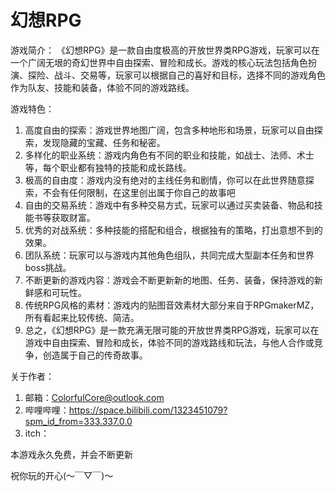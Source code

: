 # 幻想RPG
游戏简介：
《幻想RPG》是一款自由度极高的开放世界类RPG游戏，玩家可以在一个广阔无垠的奇幻世界中自由探索、冒险和成长。游戏的核心玩法包括角色扮演、探险、战斗、交易等，玩家可以根据自己的喜好和目标，选择不同的游戏角色作为队友、技能和装备，体验不同的游戏路线。

游戏特色：
1. 高度自由的探索：游戏世界地图广阔，包含多种地形和场景，玩家可以自由探索，发现隐藏的宝藏、任务和秘密。
2. 多样化的职业系统：游戏内角色有不同的职业和技能，如战士、法师、术士等，每个职业都有独特的技能和成长路线。
3. 极高的自由度：游戏内没有绝对的主线任务和剧情，你可以在此世界随意探索，不会有任何限制，在这里创出属于你自己的故事吧
4. 自由的交易系统：游戏中有多种交易方式，玩家可以通过买卖装备、物品和技能书等获取财富。
5. 优秀的对战系统：多种技能的搭配和组合，根据独有的策略，打出意想不到的效果。
6. 团队系统：玩家可以与游戏内其他角色组队，共同完成大型副本任务和世界boss挑战。
7. 不断更新的游戏内容：游戏会不断更新新的地图、任务、装备，保持游戏的新鲜感和可玩性。
8. 传统RPG风格的素材：游戏内的贴图音效素材大部分来自于RPGmakerMZ，所有看起来比较传统、简洁。
9. 总之，《幻想RPG》是一款充满无限可能的开放世界类RPG游戏，玩家可以在游戏中自由探索、冒险和成长，体验不同的游戏路线和玩法，与他人合作或竞争，创造属于自己的传奇故事。

关于作者：
1. 邮箱：ColorfulCore@outlook.com
2. 哔哩哔哩：https://space.bilibili.com/1323451079?spm_id_from=333.337.0.0
3. itch：

本游戏永久免费，并会不断更新

祝你玩的开心(〜￣▽￣)〜

